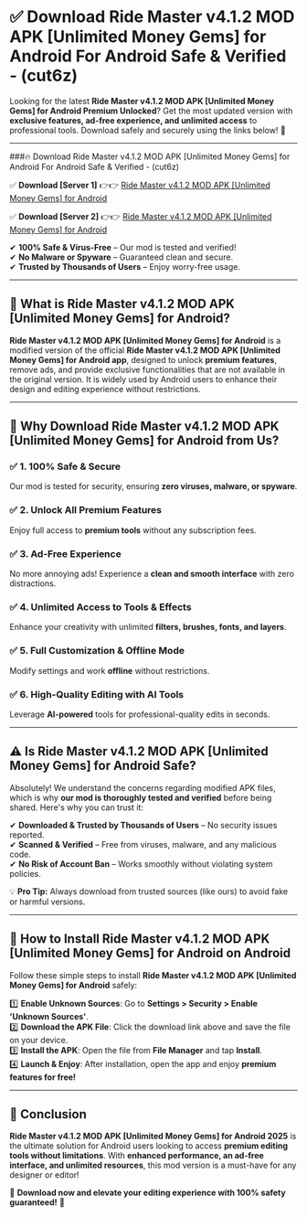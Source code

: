 
# ✅ Download Ride Master v4.1.2 MOD APK [Unlimited Money Gems] for Android For Android Safe & Verified -  (cut6z) 

Looking for the latest **Ride Master v4.1.2 MOD APK [Unlimited Money Gems] for Android Premium Unlocked**? Get the most updated version with **exclusive features, ad-free experience, and unlimited access** to professional tools. Download safely and securely using the links below! 🚀  

---

###🔥 Download Ride Master v4.1.2 MOD APK [Unlimited Money Gems] for Android For Android Safe & Verified -  (cut6z)  

✅ **Download [Server 1]** 👉👉 [Ride Master v4.1.2 MOD APK [Unlimited Money Gems] for Android ](https://apkcomod.com?title=Ride_Master_v4.1.2_MOD_APK_[Unlimited_Money_Gems]_for_Android)  

✅ **Download [Server 2]** 👉👉 [Ride Master v4.1.2 MOD APK [Unlimited Money Gems] for Android ](https://apkcomod.com?title=Ride_Master_v4.1.2_MOD_APK_[Unlimited_Money_Gems]_for_Android)  

✔ **100% Safe & Virus-Free** – Our mod is tested and verified!  
✔ **No Malware or Spyware** – Guaranteed clean and secure.  
✔ **Trusted by Thousands of Users** – Enjoy worry-free usage.  

---

## 📌 What is Ride Master v4.1.2 MOD APK [Unlimited Money Gems] for Android?  

**Ride Master v4.1.2 MOD APK [Unlimited Money Gems] for Android** is a modified version of the official **Ride Master v4.1.2 MOD APK [Unlimited Money Gems] for Android app**, designed to unlock **premium features**, remove ads, and provide exclusive functionalities that are not available in the original version. It is widely used by Android users to enhance their design and editing experience without restrictions.  

---

## 🌟 Why Download Ride Master v4.1.2 MOD APK [Unlimited Money Gems] for Android from Us?  

### ✅ 1. 100% Safe & Secure  
Our mod is tested for security, ensuring **zero viruses, malware, or spyware**.  

### ✅ 2. Unlock All Premium Features  
Enjoy full access to **premium tools** without any subscription fees.  

### ✅ 3. Ad-Free Experience  
No more annoying ads! Experience a **clean and smooth interface** with zero distractions.  

### ✅ 4. Unlimited Access to Tools & Effects  
Enhance your creativity with unlimited **filters, brushes, fonts, and layers**.  

### ✅ 5. Full Customization & Offline Mode  
Modify settings and work **offline** without restrictions.  

### ✅ 6. High-Quality Editing with AI Tools  
Leverage **AI-powered** tools for professional-quality edits in seconds.  

---

## ⚠️ Is Ride Master v4.1.2 MOD APK [Unlimited Money Gems] for Android Safe?  

Absolutely! We understand the concerns regarding modified APK files, which is why **our mod is thoroughly tested and verified** before being shared. Here's why you can trust it:  

✔ **Downloaded & Trusted by Thousands of Users** – No security issues reported.  
✔ **Scanned & Verified** – Free from viruses, malware, and any malicious code.  
✔ **No Risk of Account Ban** – Works smoothly without violating system policies.  

💡 **Pro Tip:** Always download from trusted sources (like ours) to avoid fake or harmful versions.  

---

## 📲 How to Install Ride Master v4.1.2 MOD APK [Unlimited Money Gems] for Android on Android  

Follow these simple steps to install **Ride Master v4.1.2 MOD APK [Unlimited Money Gems] for Android** safely:  

1️⃣ **Enable Unknown Sources**: Go to **Settings > Security > Enable 'Unknown Sources'**.  
2️⃣ **Download the APK File**: Click the download link above and save the file on your device.  
3️⃣ **Install the APK**: Open the file from **File Manager** and tap **Install**.  
4️⃣ **Launch & Enjoy**: After installation, open the app and enjoy **premium features for free!**  

---

## 🚀 Conclusion  

**Ride Master v4.1.2 MOD APK [Unlimited Money Gems] for Android 2025** is the ultimate solution for Android users looking to access **premium editing tools without limitations**. With **enhanced performance, an ad-free interface, and unlimited resources**, this mod version is a must-have for any designer or editor!  

🔻 **Download now and elevate your editing experience with 100% safety guaranteed!** 🔻  
